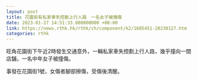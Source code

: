 ```yaml
---
layout: post
title: 花園街有私家車失控剷上行人路　一名女子被撞傷
date: 2023-01-27 14:51:33.000000000 +08:00
link: https://news.rthk.hk/rthk/ch/component/k2/1685451-20230127.htm
categories: rthk
---
```


旺角花園街下午近2時發生交通意外，一輛私家車失控剷上行人路，幾乎撞向一間店舗，一名中年女子被撞傷。

事發在花園街1號，女傷者腳部擦傷，受傷後清醒。
